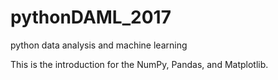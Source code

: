 # pythonDAML_2017
python data analysis and machine learning

This is the introduction for the NumPy, Pandas, and Matplotlib.

